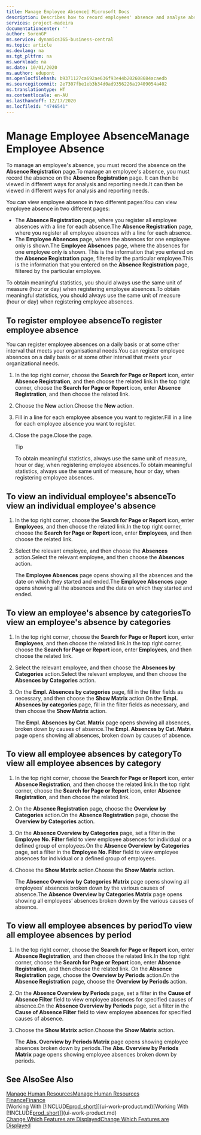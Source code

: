 ```yaml
---
title: Manage Employee Absence| Microsoft Docs
description: Describes how to record employees' absence and analyse absence statistics.
services: project-madeira
documentationcenter: ''
author: SorenGP
ms.service: dynamics365-business-central
ms.topic: article
ms.devlang: na
ms.tgt_pltfrm: na
ms.workload: na
ms.date: 10/01/2020
ms.author: edupont
ms.openlocfilehash: b9371127ca692ae636f93e44b202608684acaedb
ms.sourcegitcommit: 2e7307fbe1eb3b34d0ad9356226a19409054a402
ms.translationtype: HT
ms.contentlocale: en-AU
ms.lasthandoff: 12/17/2020
ms.locfileid: "4746541"
---
```

# <a name="manage-employee-absence"></a><span data-ttu-id="550fc-103">Manage Employee Absence</span><span class="sxs-lookup"><span data-stu-id="550fc-103">Manage Employee Absence</span></span>
<span data-ttu-id="550fc-104">To manage an employee's absence, you must record the absence on the **Absence Registration** page.</span><span class="sxs-lookup"><span data-stu-id="550fc-104">To manage an employee's absence, you must record the absence on the **Absence Registration** page.</span></span> <span data-ttu-id="550fc-105">It can then be viewed in different ways for analysis and reporting needs.</span><span class="sxs-lookup"><span data-stu-id="550fc-105">It can then be viewed in different ways for analysis and reporting needs.</span></span>

<span data-ttu-id="550fc-106">You can view employee absence in two different pages:</span><span class="sxs-lookup"><span data-stu-id="550fc-106">You can view employee absence in two different pages:</span></span>

* <span data-ttu-id="550fc-107">The **Absence Registration** page, where you register all employee absences with a line for each absence.</span><span class="sxs-lookup"><span data-stu-id="550fc-107">The **Absence Registration** page, where you register all employee absences with a line for each absence.</span></span>
* <span data-ttu-id="550fc-108">The **Employee Absences** page, where the absences for one employee only is shown.</span><span class="sxs-lookup"><span data-stu-id="550fc-108">The **Employee Absences** page, where the absences for one employee only is shown.</span></span> <span data-ttu-id="550fc-109">This is the information that you entered on the **Absence Registration** page, filtered by the particular employee.</span><span class="sxs-lookup"><span data-stu-id="550fc-109">This is the information that you entered on the **Absence Registration** page, filtered by the particular employee.</span></span>

<span data-ttu-id="550fc-110">To obtain meaningful statistics, you should always use the same unit of measure (hour or day) when registering employee absences.</span><span class="sxs-lookup"><span data-stu-id="550fc-110">To obtain meaningful statistics, you should always use the same unit of measure (hour or day) when registering employee absences.</span></span>

## <a name="to-register-employee-absence"></a><span data-ttu-id="550fc-111">To register employee absence</span><span class="sxs-lookup"><span data-stu-id="550fc-111">To register employee absence</span></span>
<span data-ttu-id="550fc-112">You can register employee absences on a daily basis or at some other interval that meets your organisational needs.</span><span class="sxs-lookup"><span data-stu-id="550fc-112">You can register employee absences on a daily basis or at some other interval that meets your organizational needs.</span></span>

1. <span data-ttu-id="550fc-113">In the top right corner, choose the **Search for Page or Report** icon, enter **Absence Registration**, and then choose the related link.</span><span class="sxs-lookup"><span data-stu-id="550fc-113">In the top right corner, choose the **Search for Page or Report** icon, enter **Absence Registration**, and then choose the related link.</span></span>
2. <span data-ttu-id="550fc-114">Choose the **New** action.</span><span class="sxs-lookup"><span data-stu-id="550fc-114">Choose the **New** action.</span></span>
3. <span data-ttu-id="550fc-115">Fill in a line for each employee absence you want to register.</span><span class="sxs-lookup"><span data-stu-id="550fc-115">Fill in a line for each employee absence you want to register.</span></span>
4. <span data-ttu-id="550fc-116">Close the page.</span><span class="sxs-lookup"><span data-stu-id="550fc-116">Close the page.</span></span>

    > [!Tip]
    > <span data-ttu-id="550fc-117">To obtain meaningful statistics, always use the same unit of measure, hour or day, when registering employee absences.</span><span class="sxs-lookup"><span data-stu-id="550fc-117">To obtain meaningful statistics, always use the same unit of measure, hour or day, when registering employee absences.</span></span>

## <a name="to-view-an-individual-employees-absence"></a><span data-ttu-id="550fc-118">To view an individual employee's absence</span><span class="sxs-lookup"><span data-stu-id="550fc-118">To view an individual employee's absence</span></span>
1. <span data-ttu-id="550fc-119">In the top right corner, choose the **Search for Page or Report** icon, enter **Employees**, and then choose the related link.</span><span class="sxs-lookup"><span data-stu-id="550fc-119">In the top right corner, choose the **Search for Page or Report** icon, enter **Employees**, and then choose the related link.</span></span>
2. <span data-ttu-id="550fc-120">Select the relevant employee, and then choose the **Absences** action.</span><span class="sxs-lookup"><span data-stu-id="550fc-120">Select the relevant employee, and then choose the **Absences** action.</span></span>

    <span data-ttu-id="550fc-121">The **Employee Absences** page opens showing all the absences and the date on which they started and ended.</span><span class="sxs-lookup"><span data-stu-id="550fc-121">The **Employee Absences** page opens showing all the absences and the date on which they started and ended.</span></span>

## <a name="to-view-an-employees-absence-by-categories"></a><span data-ttu-id="550fc-122">To view an employee's absence by categories</span><span class="sxs-lookup"><span data-stu-id="550fc-122">To view an employee's absence by categories</span></span>
1. <span data-ttu-id="550fc-123">In the top right corner, choose the **Search for Page or Report** icon, enter **Employees**, and then choose the related link.</span><span class="sxs-lookup"><span data-stu-id="550fc-123">In the top right corner, choose the **Search for Page or Report** icon, enter **Employees**, and then choose the related link.</span></span>
2. <span data-ttu-id="550fc-124">Select the relevant employee, and then choose the **Absences by Categories** action.</span><span class="sxs-lookup"><span data-stu-id="550fc-124">Select the relevant employee, and then choose the **Absences by Categories** action.</span></span>
3. <span data-ttu-id="550fc-125">On the **Empl. Absences by categories** page, fill in the filter fields as necessary, and then choose the **Show Matrix** action.</span><span class="sxs-lookup"><span data-stu-id="550fc-125">On the **Empl. Absences by categories** page, fill in the filter fields as necessary, and then choose the **Show Matrix** action.</span></span>

    <span data-ttu-id="550fc-126">The **Empl. Absences by Cat. Matrix** page opens showing all absences, broken down by causes of absence.</span><span class="sxs-lookup"><span data-stu-id="550fc-126">The **Empl. Absences by Cat. Matrix** page opens showing all absences, broken down by causes of absence.</span></span>

## <a name="to-view-all-employee-absences-by-category"></a><span data-ttu-id="550fc-127">To view all employee absences by category</span><span class="sxs-lookup"><span data-stu-id="550fc-127">To view all employee absences by category</span></span>
1. <span data-ttu-id="550fc-128">In the top right corner, choose the **Search for Page or Report** icon, enter **Absence Registration**, and then choose the related link.</span><span class="sxs-lookup"><span data-stu-id="550fc-128">In the top right corner, choose the **Search for Page or Report** icon, enter **Absence Registration**, and then choose the related link.</span></span>
2. <span data-ttu-id="550fc-129">On the **Absence Registration** page, choose the **Overview by Categories** action.</span><span class="sxs-lookup"><span data-stu-id="550fc-129">On the **Absence Registration** page, choose the **Overview by Categories** action.</span></span>
3. <span data-ttu-id="550fc-130">On the **Absence Overview by Categories** page, set a filter in the **Employee No. Filter** field to view employee absences for individual or a defined group of employees.</span><span class="sxs-lookup"><span data-stu-id="550fc-130">On the **Absence Overview by Categories** page, set a filter in the **Employee No. Filter** field to view employee absences for individual or a defined group of employees.</span></span>
4. <span data-ttu-id="550fc-131">Choose the **Show Matrix** action.</span><span class="sxs-lookup"><span data-stu-id="550fc-131">Choose the **Show Matrix** action.</span></span>

    <span data-ttu-id="550fc-132">The **Absence Overview by Categories Matrix** page opens showing all employees’ absences broken down by the various causes of absence.</span><span class="sxs-lookup"><span data-stu-id="550fc-132">The **Absence Overview by Categories Matrix** page opens showing all employees’ absences broken down by the various causes of absence.</span></span>

## <a name="to-view-all-employee-absences-by-period"></a><span data-ttu-id="550fc-133">To view all employee absences by period</span><span class="sxs-lookup"><span data-stu-id="550fc-133">To view all employee absences by period</span></span>
1. <span data-ttu-id="550fc-134">In the top right corner, choose the **Search for Page or Report** icon, enter **Absence Registration**, and then choose the related link.</span><span class="sxs-lookup"><span data-stu-id="550fc-134">In the top right corner, choose the **Search for Page or Report** icon, enter **Absence Registration**, and then choose the related link.</span></span>
   <span data-ttu-id="550fc-135">On the **Absence Registration** page, choose the **Overview by Periods** action.</span><span class="sxs-lookup"><span data-stu-id="550fc-135">On the **Absence Registration** page, choose the **Overview by Periods** action.</span></span>
2. <span data-ttu-id="550fc-136">On the **Absence Overview by Periods** page, set a filter in the **Cause of Absence Filter** field to view employee absences for specified causes of absence.</span><span class="sxs-lookup"><span data-stu-id="550fc-136">On the **Absence Overview by Periods** page, set a filter in the **Cause of Absence Filter** field to view employee absences for specified causes of absence.</span></span>
3. <span data-ttu-id="550fc-137">Choose the **Show Matrix** action.</span><span class="sxs-lookup"><span data-stu-id="550fc-137">Choose the **Show Matrix** action.</span></span>

    <span data-ttu-id="550fc-138">The **Abs. Overview by Periods Matrix** page opens showing employee absences broken down by periods.</span><span class="sxs-lookup"><span data-stu-id="550fc-138">The **Abs. Overview by Periods Matrix** page opens showing employee absences broken down by periods.</span></span>

## <a name="see-also"></a><span data-ttu-id="550fc-139">See Also</span><span class="sxs-lookup"><span data-stu-id="550fc-139">See Also</span></span>
[<span data-ttu-id="550fc-140">Manage Human Resources</span><span class="sxs-lookup"><span data-stu-id="550fc-140">Manage Human Resources</span></span>](hr-manage-human-resources.md)  
[<span data-ttu-id="550fc-141">Finance</span><span class="sxs-lookup"><span data-stu-id="550fc-141">Finance</span></span>](finance.md)  
<span data-ttu-id="550fc-142">[Working With [!INCLUDE[prod_short](includes/prod_short.md)]](ui-work-product.md)</span><span class="sxs-lookup"><span data-stu-id="550fc-142">[Working With [!INCLUDE[prod_short](includes/prod_short.md)]](ui-work-product.md)</span></span>  
[<span data-ttu-id="550fc-143">Change Which Features are Displayed</span><span class="sxs-lookup"><span data-stu-id="550fc-143">Change Which Features are Displayed</span></span>](ui-experiences.md)

